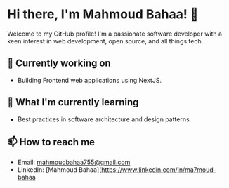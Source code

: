 # Hi there, I'm Mahmoud Bahaa! 👋

Welcome to my GitHub profile! I'm a passionate software developer with a keen interest in web development, open source, and all things tech. 

## 🔭 Currently working on
- Building Frontend web applications using NextJS.

## 🌱 What I'm currently learning
- Best practices in software architecture and design patterns.

## 📫 How to reach me
- Email: [mahmoudbahaa755@gmail.com](mailto:mahmoudbahaa755@gmail.com)
- LinkedIn: [Mahmoud Bahaa](https://www.linkedin.com/in/ma7moud-bahaa
